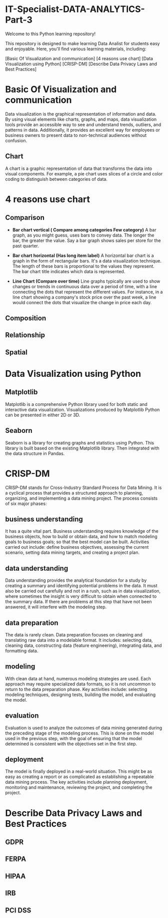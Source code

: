 # IT-Specialist-DATA-ANALYTICS-Part-3

Welcome to this Python learning repository!

This repository is designed to make learning Data Analist for students easy and enjoyable. Here, you'll find various learning materials, including:

[Basic Of Visualization and communication]
[4 reasons use chart]
[Data Visualization using Python]
[CRISP-DM]
[Describe Data Privacy Laws and Best Practices]


# Basic Of Visualization and communication
Data visualization is the graphical representation of information and data. By using visual elements like charts, graphs, and maps, data visualization tools provide an accessible way to see and understand trends, outliers, and patterns in data. Additionally, it provides an excellent way for employees or business owners to present data to non-technical audiences without confusion.

## Chart
A chart is a graphic representation of data that transforms the data into visual components. For example, a pie chart uses slices of a circle and color coding to distinguish between categories of data.

# 4 reasons use chart
## Comparison
* **Bar chart vertical ( Compare among categories Few category)**
A bar graph, as you might guess, uses bars to convey data. The longer the bar, the greater the value. Say a bar graph shows sales per store for the past quarter.

* **Bar chart horizontal (Has long item label)**
A horizontal bar chart is a graph in the form of rectangular bars. It's a data visualization technique. The length of these bars is proportional to the values they represent. The bar chart title indicates which data is represented.

* **Line Chart (Compare over time)**
Line graphs typically are used to show changes or trends in continuous data over a period of time, with a line connecting the dots that represent the different values. For instance, in a line chart showing a company's stock price over the past week, a line would connect the dots that visualize the change in price each day.

## Composition
## Relationship
## Spatial

# Data Visualization using Python
## Matplotlib
Matplotlib is a comprehensive Python library used for both static and interactive data visualization. Visualizations produced by Matplotlib Python can be presented in either 2D or 3D.

## Seaborn
Seaborn is a library for creating graphs and statistics using Python. This library is built based on the existing Matplotlib library. Then integrated with the data structure in Pandas.

# CRISP-DM
CRISP-DM stands for Cross-Industry Standard Process for Data Mining. It is a cyclical process that provides a structured approach to planning, organizing, and implementing a data mining project. The process consists of six major phases:
## business understanding
It has a quite vital part. Business understanding requires knowledge of the business objects, how to build or obtain data, and how to match modeling goals to business goals; so that the best model can be built. Activities carried out include: define business objectives, assessing the current scenario, setting data mining targets, and creating a project plan. 
## data understanding
Data understanding provides the analytical foundation for a study by creating a summary and identifying potential problems in the data. It must also be carried out carefully and not in a rush, such as in data visualization, where sometimes the insight is very difficult to obtain when connected to the summary data. If there are problems at this step that have not been answered, it will interfere with the modeling step.
## data preparation
The data is rarely clean. Data preparation focuses on cleaning and translating raw data into a modelable format. It includes: selecting data, cleaning data, constructing data (feature engineering), integrating data, and formatting data.
## modeling
With clean data at hand, numerous modeling strategies are used. Each approach may require specialized data formats, so it is not uncommon to return to the data preparation phase. Key activities include: selecting modeling techniques, designing tests, building the model, and evaluating the model.
## evaluation
Evaluation is used to analyze the outcomes of data mining generated during the preceding stage of the modeling process. This is done on the model used in the previous step, with the goal of ensuring that the model determined is consistent with the objectives set in the first step.
## deployment
The model is finally deployed in a real-world situation. This might be as easy as creating a report or as complicated as establishing a repeatable data mining process. The key activities include planning deployment, monitoring and maintenance, reviewing the project, and completing the project.

# Describe Data Privacy Laws and Best Practices
## GDPR
## FERPA
## HIPAA
## IRB
## PCI DSS
